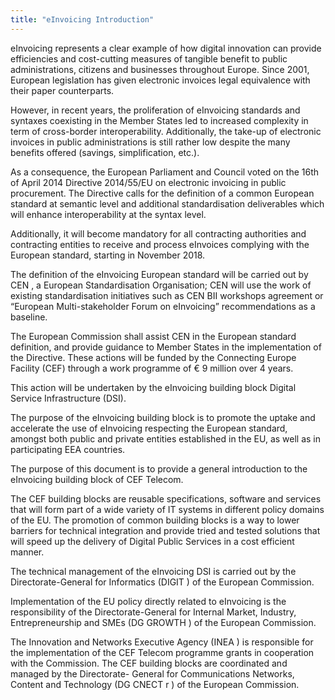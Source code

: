 ```yaml
---
title: "eInvoicing Introduction"
---
```


eInvoicing represents a clear example of how digital innovation can provide efficiencies and cost-cutting measures of tangible benefit to public administrations, citizens and businesses throughout Europe. Since 2001, European legislation has given electronic invoices legal equivalence with their paper counterparts.

However, in recent years, the proliferation of eInvoicing standards and syntaxes coexisting in the Member States led to increased complexity in term of cross-border interoperability. Additionally, the take-up of electronic invoices in public administrations is still rather low despite the many benefits offered (savings, simplification, etc.).

As a consequence, the European Parliament and Council voted on the 16th of April 2014 Directive 2014/55/EU on electronic invoicing in public procurement. The Directive calls for the definition of a common European standard at semantic level and additional standardisation deliverables which will enhance interoperability at the syntax level.

Additionally, it will become mandatory for all contracting authorities and contracting entities to receive and process eInvoices complying with the European standard, starting in November 2018.

The definition of the eInvoicing European standard will be carried out by CEN , a European Standardisation Organisation; CEN will use the work of existing standardisation initiatives such as CEN BII workshops agreement or “European Multi-stakeholder Forum on eInvoicing” recommendations as a baseline.

The European Commission shall assist CEN in the European standard definition, and provide guidance to Member States in the implementation of the Directive. These actions will be funded by the Connecting Europe Facility (CEF) through a work programme of € 9 million over 4 years.

This action will be undertaken by the eInvoicing building block Digital Service Infrastructure (DSI).

The purpose of the eInvoicing building block is to promote the uptake and accelerate the use of eInvoicing respecting the European standard, amongst both public and private entities established in the EU, as well as in participating EEA countries.

The purpose of this document is to provide a general introduction to the eInvoicing building block of CEF Telecom.

The CEF building blocks are reusable specifications, software and services that will form part of a wide variety of IT systems in different policy domains of the EU.
The promotion of common building blocks is a way to lower barriers for technical integration and provide tried and tested solutions that will speed up the delivery of Digital Public Services in a cost efficient manner.

The technical management of the eInvoicing DSI is carried out by the Directorate-General for Informatics (DIGIT ) of the European Commission.

Implementation of the EU policy directly related to eInvoicing is the responsibility of the Directorate-General for Internal Market, Industry, Entrepreneurship and SMEs (DG GROWTH ) of the European Commission.

The Innovation and Networks Executive Agency (INEA ) is responsible for the implementation of the CEF Telecom programme grants in cooperation with the Commission.
The CEF building blocks are coordinated and managed by the Directorate- General for Communications Networks, Content and Technology (DG CNECT r ) of the European Commission.

